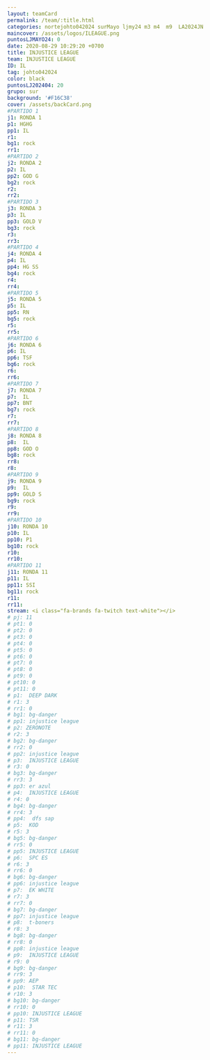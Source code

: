 ```yaml
---
layout: teamCard
permalink: /team/:title.html
categories: nortejohto042024 surMayo ljmy24 m3 m4  m9  LA2024JN
maincover: /assets/logos/ILEAGUE.png
puntosLJMAYO24: 0
date: 2020-08-29 10:29:20 +0700
title: INJUSTICE LEAGUE
team: INJUSTICE LEAGUE
ID: IL
tag: johto042024
color: black
puntosLJ202404: 20
grupo: sur
background: '#F16C38'
cover: /assets/backCard.png
#PARTIDO 1
j1: RONDA 1
p1: HGHG
pp1: IL
r1: 
bg1: rock
rr1: 
#PARTIDO 2
j2: RONDA 2
p2: IL
pp2: GOD G
bg2: rock
r2: 
rr2: 
#PARTIDO 3
j3: RONDA 3
p3: IL
pp3: GOLD V
bg3: rock
r3: 
rr3:
#PARTIDO 4
j4: RONDA 4
p4: IL
pp4: HG SS
bg4: rock
r4: 
rr4:
#PARTIDO 5
j5: RONDA 5
p5: IL
pp5: RN
bg5: rock
r5: 
rr5:
#PARTIDO 6
j6: RONDA 6
p6: IL
pp6: TSF
bg6: rock
r6: 
rr6: 
#PARTIDO 7
j7: RONDA 7
p7:  IL
pp7: BNT
bg7: rock
r7: 
rr7: 
#PARTIDO 8
j8: RONDA 8
p8:  IL
pp8: GOD O
bg8: rock
rr8: 
r8: 
#PARTIDO 9
j9: RONDA 9
p9:  IL
pp9: GOLD S
bg9: rock
r9: 
rr9: 
#PARTIDO 10
j10: RONDA 10
p10: IL
pp10: P1
bg10: rock
r10: 
rr10:
#PARTIDO 11
j11: RONDA 11
p11: IL
pp11: SSI
bg11: rock
r11: 
rr11:
stream: <i class="fa-brands fa-twitch text-white"></i>
# pj: 11
# pt1: 0
# pt2: 0
# pt3: 0
# pt4: 0
# pt5: 0
# pt6: 0
# pt7: 0
# pt8: 0
# pt9: 0
# pt10: 0
# pt11: 0
# p1:  DEEP DARK
# r1: 3
# rr1: 0
# bg1: bg-danger
# pp1: injustice league
# p2: ZERONOTE
# r2: 3
# bg2: bg-danger
# rr2: 0
# pp2: injustice league
# p3:  INJUSTICE LEAGUE
# r3: 0
# bg3: bg-danger
# rr3: 3
# pp3: er azul
# p4:  INJUSTICE LEAGUE
# r4: 0
# bg4: bg-danger
# rr4: 3
# pp4:  dfs sap
# p5:  KOD
# r5: 3
# bg5: bg-danger
# rr5: 0
# pp5: INJUSTICE LEAGUE
# p6:  SPC ES
# r6: 3
# rr6: 0
# bg6: bg-danger
# pp6: injustice league
# p7:  EK WHITE
# r7: 3
# rr7: 0
# bg7: bg-danger
# pp7: injustice league
# p8:  t-boners
# r8: 3
# bg8: bg-danger
# rr8: 0
# pp8: injustice league
# p9:  INJUSTICE LEAGUE
# r9: 0
# bg9: bg-danger
# rr9: 3
# pp9: AEP
# p10:  STAR TEC
# r10: 3
# bg10: bg-danger
# rr10: 0
# pp10: INJUSTICE LEAGUE
# p11: TSR
# r11: 3
# rr11: 0
# bg11: bg-danger
# pp11: INJUSTICE LEAGUE
---
```



